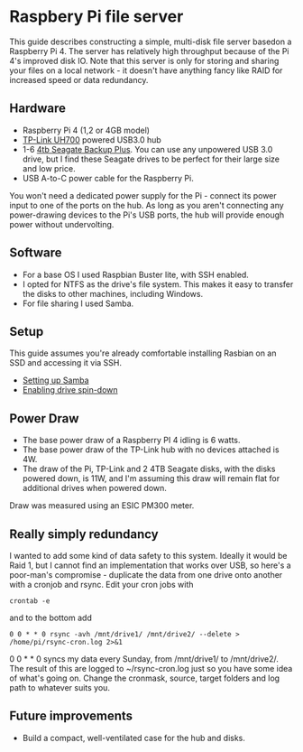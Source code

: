 # Raspbery Pi file server

This guide describes constructing a simple, multi-disk file server basedon a Raspberry Pi 4. The server has relatively high throughput because of the Pi 4's improved disk IO. Note that this server is only for storing and sharing your files on a local network - it doesn't have anything fancy like RAID for increased speed or data redundancy.

## Hardware

- Raspberry Pi 4 (1,2 or 4GB model)
- [TP-Link UH700](https://www.tp-link.com/us/home-networking/usb-hub/uh700/) powered USB3.0 hub
- 1-6 [4tb Seagate Backup Plus](https://www.seagate.com/gb/en/consumer/backup/backup-plus/). You can use any unpowered USB 3.0 drive, but I find these Seagate drives to be perfect for their large size and low price.
- USB A-to-C power cable for the Raspberry Pi. 

You won't need a dedicated power supply for the Pi - connect its power input to one of the ports on the hub. As long as you aren't connecting any power-drawing devices to the Pi's USB ports, the hub will provide enough power without undervolting.

## Software

- For a base OS I used Raspbian Buster lite, with SSH enabled.
- I opted for NTFS as the drive's file system. This makes it easy to transfer the disks to other machines, including Windows.  
- For file sharing I used Samba.

## Setup

This guide assumes you're already comfortable installing Rasbian on an SSD and accessing it via SSH.

- [Setting up Samba](raspberrypi-samba-server.md)
- [Enabling drive spin-down](raspberrypi-drivespindown.md)

## Power Draw

- The base power draw of a Raspberry PI 4 idling is 6 watts.
- The base power draw of the TP-Link hub with no devices attached is 4W.
- The draw of the Pi, TP-Link and 2 4TB Seagate disks, with the disks powered down, is 11W, and I'm assuming this draw will remain flat for additional drives when powered down.

Draw was measured using an ESIC PM300 meter.

## Really simply redundancy

I wanted to add some kind of data safety to this system. Ideally it would be Raid 1, but I cannot find an implementation that works over USB, so here's a poor-man's compromise - duplicate the data from one drive onto another with a cronjob and rsync. Edit your cron jobs with 

    crontab -e

and to the bottom add

    0 0 * * 0 rsync -avh /mnt/drive1/ /mnt/drive2/ --delete > /home/pi/rsync-cron.log 2>&1

0 0 * * 0 syncs my data every Sunday, from /mnt/drive1/ to /mnt/drive2/. The result of this are logged to ~/rsync-cron.log just so you have some idea of what's going on. Change the cronmask, source, target folders and log path to whatever suits you. 

## Future improvements

- Build a compact, well-ventilated case for the hub and disks.



